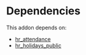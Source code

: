 # Dependencies

This addon depends on:

- [hr_attendance](https://github.com/bringout/oca-ocb-hr/tree/7056a6865f6bd273a5c4cfc973b3c7a819ee6af0/odoo-bringout-oca-ocb-hr_attendance)
- [hr_holidays_public](https://github.com/bringout/oca-technical)

